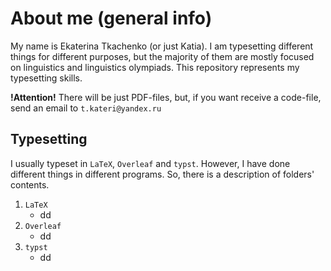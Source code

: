 # About me (general info)
My name is Ekaterina Tkachenko (or just Katia). I am typesetting different things for different purposes, but the majority of them are mostly focused on linguistics and linguistics olympiads. This repository represents my typesetting skills. 

**!Attention!** There will be just PDF-files, but, if you want receive a code-file, send an email to ```t.kateri@yandex.ru```

## Typesetting
I usually typeset in ```LaTeX```, ```Overleaf``` and ```typst```. However, I have done different things in different programs. So, there is a description of folders' contents.
1. ```LaTeX```
    - dd
2. ```Overleaf```
    - dd 
3. ```typst```
    - dd
